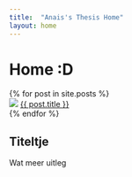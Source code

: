 ```yaml
---
title:  "Anais's Thesis Home"
layout: home
---
```


# Home :D

<div class="coverflow">
{% for post in site.posts %}
	<div class="cover">
		<img src="{{ site.url }}/{{ post.image }}">
		<a href="{{ post.url }}">{{ post.title }}</a>
	</div>
{% endfor %}
</div>

## Titeltje

Wat meer uitleg
